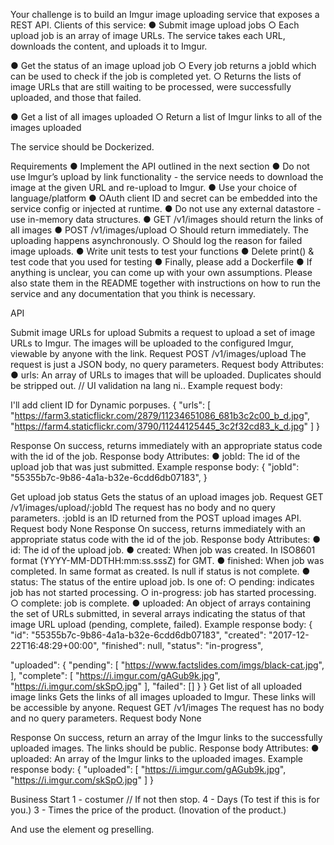 Your challenge is to build an Imgur image uploading service that exposes a REST API.
Clients of this service:
● Submit image upload jobs
○ Each upload job is an array of image URLs. The service takes each URL,
downloads the content, and uploads it to Imgur.

● Get the status of an image upload job
○ Every job returns a jobId which can be used to check if the job is completed yet.
○ Returns the lists of image URLs that are still waiting to be processed, were
successfully uploaded, and those that failed.

● Get a list of all images uploaded
○ Return a list of Imgur links to all of the images uploaded

The service should be Dockerized.

Requirements
● Implement the API outlined in the next section
● Do not use Imgur’s upload by link functionality - the service needs to download the
image at the given URL and re-upload to Imgur.
● Use your choice of language/platform
● OAuth client ID and secret can be embedded into the service config or injected at
runtime.
● Do not use any external datastore - use in-memory data structures.
● GET /v1/images should return the links of all images
● POST /v1/images/upload
○ Should return immediately. The uploading happens asynchronously.
○ Should log the reason for failed image uploads.
● Write unit tests to test your functions
● Delete print() & test code that you used for testing
● Finally, please add a Dockerfile
● If anything is unclear, you can come up with your own assumptions. Please also state
them in the README together with instructions on how to run the service and any
documentation that you think is necessary.

API

Submit image URLs for upload
Submits a request to upload a set of image URLs to Imgur. The images will be uploaded to the
configured Imgur, viewable by anyone with the link.
Request
POST /v1/images/upload
The request is just a JSON body, no query parameters.
Request body
Attributes:
● urls: An array of URLs to images that will be uploaded. Duplicates should be stripped
out. // UI validation na lang ni..
Example request body:

I'll add client ID for Dynamic porpuses.
{
  "urls": [
    "https://farm3.staticflickr.com/2879/11234651086_681b3c2c00_b_d.jpg",
    "https://farm4.staticflickr.com/3790/11244125445_3c2f32cd83_k_d.jpg"
  ]
}

Response
On success, returns immediately with an appropriate status code with the id of the job.
Response body
Attributes:
● jobId: The id of the upload job that was just submitted.
Example response body:
{
  "jobId": "55355b7c-9b86-4a1a-b32e-6cdd6db07183",
}

Get upload job status
Gets the status of an upload images job.
Request
GET /v1/images/upload/:jobId
The request has no body and no query parameters. :jobId is an ID returned from the POST
upload images API.
Request body
None
Response
On success, returns immediately with an appropriate status code with the id of the job.
Response body
Attributes:
● id: The id of the upload job.
● created: When job was created. In ISO8601 format (YYYY-MM-DDTHH:mm:ss.sssZ) for
GMT.
● finished: When job was completed. In same format as created. Is null if status is not
complete.
● status: The status of the entire upload job. Is one of:
○ pending: indicates job has not started processing.
○ in-progress: job has started processing.
○ complete: job is complete.
● uploaded: An object of arrays containing the set of URLs submitted, in several arrays
indicating the status of that image URL upload (pending, complete, failed).
Example response body:
{
  "id": "55355b7c-9b86-4a1a-b32e-6cdd6db07183",
  "created": "2017-12-22T16:48:29+00:00",
  "finished": null,
  "status": "in-progress",

  "uploaded": {
    "pending": [
      "https://www.factslides.com/imgs/black-cat.jpg",
    ],
    "complete": [
      "https://i.imgur.com/gAGub9k.jpg",
      "https://i.imgur.com/skSpO.jpg"
    ],
    "failed": []
  }
}
Get list of all uploaded image links
Gets the links of all images uploaded to Imgur. These links will be accessible by anyone.
Request
GET /v1/images
The request has no body and no query parameters.
Request body
None

Response
On success, return an array of the Imgur links to the successfully uploaded images. The links
should be public.
Response body
Attributes:
● uploaded: An array of the Imgur links to the uploaded images.
Example response body:
{
  "uploaded": [
    "https://i.imgur.com/gAGub9k.jpg",
    "https://i.imgur.com/skSpO.jpg"
  ]
}



Business Start
1 - costumer // If not then stop.
4 - Days  (To test if this is for you.)
3 - Times the price of the product. (Inovation of the product.)

And use the element og preselling.